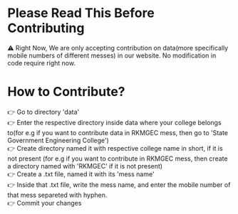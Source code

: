# Please Read This Before Contributing
⚠️ Right Now, We are only accepting contribution on data(more specifically mobile numbers of different messes) in our website. No modification in code require right now.

# How to Contribute?

👉 Go to directory 'data' <br>
👉 Enter the respective directory inside data where your college belongs to(for e.g if you want to contribute data in RKMGEC mess, then go to 'State Government Engineering College')<br>
👉 Create directory named it with respective college name in short, if it is not present (for e.g if you want to contribute in RKMGEC mess, then create a directory named with 'RKMGEC' if it is not present)<br>
👉 Create a .txt file, named it with its 'mess name'<br>
👉 Inside that <mess name>.txt file, write the mess name, and enter the mobile number of that mess separeted with hyphen.<br>
👉 Commit your changes<br>
